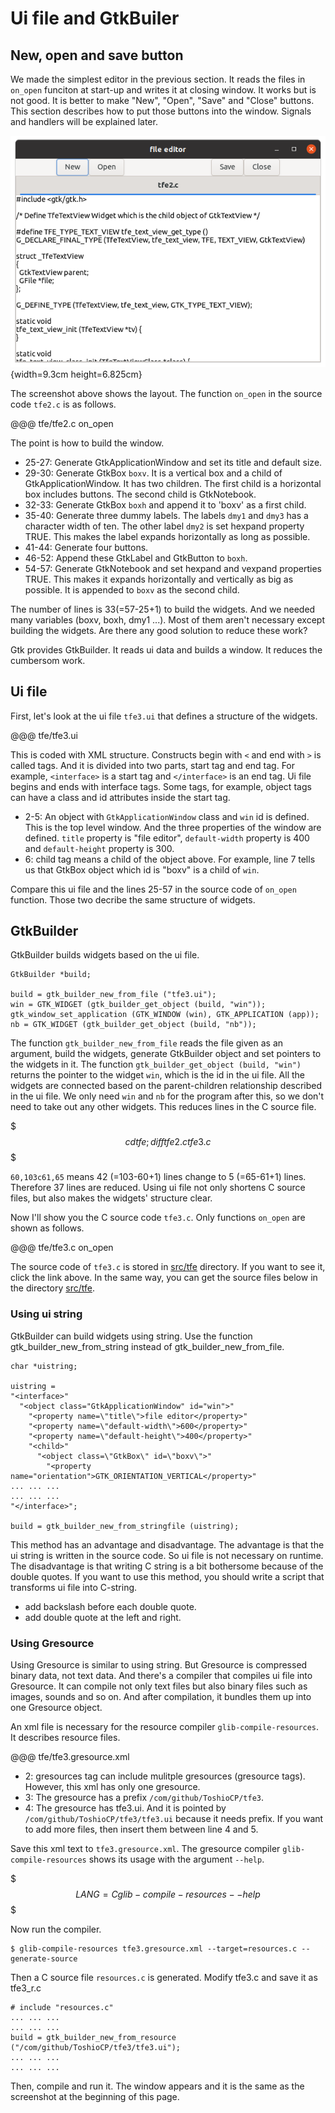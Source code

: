 # Ui file and GtkBuiler

## New, open and save button

We made the simplest editor in the previous section.
It reads the files in `on_open` funciton at start-up and writes it at closing window.
It works but is not good.
It is better to make "New", "Open", "Save" and "Close" buttons.
This section describes how to put those buttons into the window.
Signals and handlers will be explained later.

![Screenshot of the file editor](../image/screenshot_tfe2.png){width=9.3cm height=6.825cm}

The screenshot above shows the layout.
The function `on_open` in the source code `tfe2.c` is as follows.

@@@ tfe/tfe2.c on_open

The point is how to build the window.

- 25-27: Generate GtkApplicationWindow and set its title and default size.
- 29-30: Generate GtkBox `boxv`.
It is a vertical box and a child of GtkApplicationWindow.
It has two children.
The first child is a horizontal box includes buttons.
The second child is GtkNotebook.
- 32-33: Generate GtkBox `boxh` and append it to 'boxv' as a first child.
- 35-40: Generate three dummy labels.
The labels `dmy1` and `dmy3` has a character width of ten.
The other label `dmy2` is set hexpand property TRUE.
This makes the label expands horizontally as long as possible.
- 41-44: Generate four buttons.
- 46-52: Append these GtkLabel and GtkButton to `boxh`.
- 54-57: Generate GtkNotebook and set hexpand and vexpand properties TRUE.
This makes it expands horizontally and vertically as big as possible.
It is appended to `boxv` as the second child.

The number of lines is 33(=57-25+1) to build the widgets.
And we needed many variables (boxv, boxh, dmy1 ...).
Most of them aren't necessary except building the widgets.
Are there any good solution to reduce these work?

Gtk provides GtkBuilder.
It reads ui data and builds a window.
It reduces the cumbersom work.

## Ui file

First, let's look at the ui file `tfe3.ui` that defines a structure of the widgets.

@@@ tfe/tfe3.ui

This is coded with XML structure.
Constructs begin with `<` and end with `>` is called tags.
And it is divided into two parts, start tag and end tag.
For example, `<interface>` is a start tag and `</interface>` is an end tag.
Ui file begins and ends with interface tags.
Some tags, for example, object tags can have a class and id attributes inside the start tag.

- 2-5: An object with `GtkApplicationWindow` class and `win` id is defined.
This is the top level window.
And the three properties of the window are defined.
`title` property is "file editor", `default-width` property is 400 and `default-height` property is 300.
- 6: child tag means a child of the object above.
For example, line 7 tells us that GtkBox object which id is "boxv" is a child of `win`.

Compare this ui file and the lines 25-57 in the source code of `on_open` function.
Those two decribe the same structure of widgets.

## GtkBuilder

GtkBuilder builds widgets based on the ui file.

    GtkBuilder *build;

    build = gtk_builder_new_from_file ("tfe3.ui");
    win = GTK_WIDGET (gtk_builder_get_object (build, "win"));
    gtk_window_set_application (GTK_WINDOW (win), GTK_APPLICATION (app));
    nb = GTK_WIDGET (gtk_builder_get_object (build, "nb"));

The function `gtk_builder_new_from_file` reads the file given as an argument, build the widgets, generate GtkBuilder object and set pointers to the widgets in it.
The function `gtk_builder_get_object (build, "win")` returns the pointer to the widget `win`, which is the id in the ui file.
All the widgets are connected based on the parent-children relationship described in the ui file.
We only need `win` and `nb` for the program after this, so we don't need to take out any other widgets.
This reduces lines in the C source file.

$$$
cd tfe; diff tfe2.c tfe3.c
$$$

`60,103c61,65` means 42 (=103-60+1) lines change to 5 (=65-61+1) lines.
Therefore 37 lines are reduced.
Using ui file not only shortens C source files, but also makes the widgets' structure clear.

Now I'll show you the C source code `tfe3.c`.
Only functions `on_open` are shown as follows.

@@@ tfe/tfe3.c on_open

The source code of `tfe3.c` is stored in [src/tfe](https://github.com/ToshioCP/Gtk4-tutorial/tree/main/src/tfe) directory.
If you want to see it, click the link above.
In the same way, you can get the source files below in the directory [src/tfe](https://github.com/ToshioCP/Gtk4-tutorial/tree/main/src/tfe).

### Using ui string

GtkBuilder can build widgets using string.
Use the function gtk\_builder\_new\_from\_string instead of gtk\_builder\_new\_from\_file.

    char *uistring;

    uistring =
    "<interface>"
      "<object class="GtkApplicationWindow" id="win">"
        "<property name=\"title\">file editor</property>"
        "<property name=\"default-width\">600</property>"
        "<property name=\"default-height\">400</property>"
        "<child>"
          "<object class=\"GtkBox\" id=\"boxv\">"
            "<property name="orientation">GTK_ORIENTATION_VERTICAL</property>"
    ... ... ...
    ... ... ...
    "</interface>";

    build = gtk_builder_new_from_stringfile (uistring);

This method has an advantage and disadvantage.
The advantage is that the ui string is written in the source code.
So ui file is not necessary on runtime.
The disadvantage is that writing C string is a bit bothersome because of the double quotes.
If you want to use this method, you should write a script that transforms ui file into C-string.

- add backslash before each double quote.
- add double quote at the left and right.

### Using Gresource

Using Gresource is similar to using string.
But Gresource is compressed binary data, not text data.
And there's a compiler that compiles ui file into Gresource.
It can compile not only text files but also binary files such as images, sounds and so on.
And after compilation, it bundles them up into one Gresource object.

An xml file is necessary for the resource compiler `glib-compile-resources`.
It describes resource files.

@@@ tfe/tfe3.gresource.xml

- 2: gresources tag can include mulitple gresources (gresource tags).
However, this xml has only one gresource.
- 3: The gresource has a prefix `/com/github/ToshioCP/tfe3`.
- 4: The gresource has tfe3.ui.
And it is pointed by `/com/github/ToshioCP/tfe3/tfe3.ui` because it needs prefix. 
If you want to add more files, then insert them between line 4 and 5.

Save this xml text to `tfe3.gresource.xml`.
The gresource compiler `glib-compile-resources` shows its usage with the argument `--help`.

$$$
LANG=C glib-compile-resources --help
$$$

Now run the compiler.

    $ glib-compile-resources tfe3.gresource.xml --target=resources.c --generate-source

Then a C source file `resources.c` is generated.
Modify tfe3.c and save it as tfe3_r.c

    # include "resources.c"
    ... ... ...
    ... ... ...
    build = gtk_builder_new_from_resource ("/com/github/ToshioCP/tfe3/tfe3.ui");
    ... ... ...
    ... ... ...

Then, compile and run it.
The window appears and it is the same as the screenshot at the beginning of this page.

